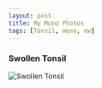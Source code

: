 ```yaml
---
layout: post
title: My Mono Photos
tags: [Tonsil, mono, ew] 
---
```


### Swollen Tonsil

![Swollen Tonsil](http://i.imgur.com/Idsz7DV.png)


